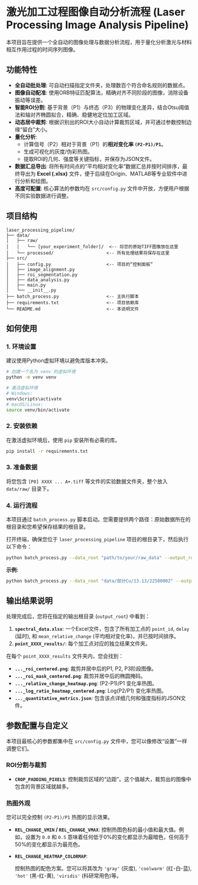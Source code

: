 # 激光加工过程图像自动分析流程 (Laser Processing Image Analysis Pipeline)

本项目旨在提供一个全自动的图像处理与数据分析流程，用于量化分析激光与材料相互作用过程的时间序列图像。

## 功能特性

- **全自动批处理**: 可自动扫描指定文件夹，处理数百个符合命名规则的数据点。
- **图像自动配准**: 使用ORB特征匹配算法，精确对齐不同阶段的图像，消除设备振动等误差。
- **智能ROI分割**: 基于背景（P1）与终态（P3）的物理变化差异，结合Otsu阈值法和轴对齐椭圆拟合，精确、稳健地定位加工区域。
- **动态居中裁剪**: 根据识别出的ROI大小自动计算裁剪区域，并可通过参数控制边缘“留白”大小。
- **量化分析**:
  - 计算信号（P2）相对于背景（P1）的**相对变化率 `(P2-P1)/P1`**。
  - 生成可视化的灰度/伪彩热图。
  - 提取ROI的几何、强度等关键指标，并保存为JSON文件。
- **数据汇总导出**: 将所有时间点的“平均相对变化率”数据汇总并按时间排序，最终导出为 **Excel (.xlsx)** 文件，便于后续在Origin、MATLAB等专业软件中进行分析和绘图。
- **高度可配置**: 核心算法的参数均在 `src/config.py` 文件中开放，方便用户根据不同实验数据进行调整。

## 项目结构

```
laser_processing_pipeline/
├── data/
│   ├── raw/
│   │   └── [your_experiment_folder]/  <-- 将您的原始TIFF图像放在这里
│   └── processed/                    <-- 所有处理结果将保存在这里
├── src/
│   ├── config.py                     <-- 项目的“控制面板”
│   ├── image_alignment.py
│   ├── roi_segmentation.py
│   ├── data_analysis.py
│   ├── main.py
│   └── __init__.py
├── batch_process.py                  <-- 主执行脚本
├── requirements.txt                  <-- 项目依赖库
└── README.md                         <-- 本说明文件
```

## 如何使用

### 1. 环境设置

建议使用Python虚拟环境以避免库版本冲突。

```bash
# 创建一个名为 venv 的虚拟环境
python -m venv venv

# 激活虚拟环境
# Windows:
venv\Scripts\activate
# macOS/Linux:
source venv/bin/activate
```

### 2. 安装依赖

在激活虚拟环境后，使用 `pip` 安装所有必需的库。

```bash
pip install -r requirements.txt
```

### 3. 准备数据

将您包含 `[P0] XXXX ... A+.tiff` 等文件的实验数据文件夹，整个放入 `data/raw/` 目录下。

### 4. 运行流程

本项目通过 `batch_process.py` 脚本启动。您需要提供两个路径：原始数据所在的根目录和您希望保存结果的根目录。

打开终端，确保您位于 `laser_processing_pipeline` 项目的根目录下，然后执行以下命令：

```bash
python batch_process.py --data_root "path/to/your/raw_data" --output_root "path/to/your/processed_data"
```

**示例:**
```bash
python batch_process.py --data_root "data/部分Cu/13.13/22580002" --output_root "data/processed/部分Cu_13_13_22580002_results"
```

## 输出结果说明

处理完成后，您将在指定的输出根目录 (`output_root`) 中看到：

1.  **`spectral_data.xlsx`**: 一个Excel文件，包含了所有加工点的 `point_id`, `delay` (延时), 和 `mean_relative_change` (平均相对变化率)，并已按时间排序。
2.  **`point_XXXX_results/`**: 每个加工点对应的独立结果文件夹。

在每个 `point_XXXX_results` 文件夹内，您会找到：
- **`..._roi_centered.png`**: 裁剪并居中后的P1, P2, P3阶段图像。
- **`..._roi_mask_centered.png`**: 裁剪并居中后的椭圆掩码。
- **`..._relative_change_heatmap.png`**: (P2-P1)/P1 变化率热图。
- **`..._log_ratio_heatmap_centered.png`**: Log(P2/P1) 变化率热图。
- **`..._quantitative_metrics.json`**: 包含该点详细几何和强度指标的JSON文件。

## 参数配置与自定义

本项目最核心的参数都集中在 `src/config.py` 文件中，您可以像修改“设置”一样调整它们。

### ROI分割与裁剪

- **`CROP_PADDING_PIXELS`**: 控制裁剪区域的“边距”。这个值越大，裁剪出的图像中包含的背景区域就越多。

### 热图外观

您可以完全控制 `(P2-P1)/P1` 热图的显示效果。

- **`REL_CHANGE_VMIN` / `REL_CHANGE_VMAX`**:
  控制热图色标的最小值和最大值。例如，设置为 `0.0` 和 `0.5` 意味着任何低于0%的变化都显示为最暗色，任何高于50%的变化都显示为最亮色。

- **`REL_CHANGE_HEATMAP_COLORMAP`**:

  控制热图的配色方案。您可以将其改为 `'gray'` (灰度), `'coolwarm'` (红-白-蓝), `'hot'` (黑-红-黄), `'viridis'` (科研常用色)等。
